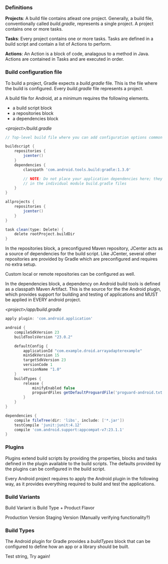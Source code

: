 ### Definitions

<b>Projects</b>: A build file contains atleast one project. Generally, a build file, conventionally called <i>build.gradle</i>, represents a single project. A project contains one or more tasks. 

<b>Tasks</b>: Every project contains one or more tasks. Tasks are defined in a build script and contain a list of Actions to perform.

<b>Actions</b>: An Action is a block of code, analagous to a method in Java. Actions are contained in Tasks and are executed in order. 

### Build configuration file

To build a project, Gradle expects a <i>build.gradle</i> file. This is the file where the build is configured. Every <i>build.gradle</i> file represents a project.

A build file for Android, at a minimum requires the following elements.
* a build script block
* a repositories block
* a dependencies block

<i>\<project\>/build.gradle</i>

```gradle
// Top-level build file where you can add configuration options common to all sub-projects/modules.

buildscript {
    repositories {
        jcenter()
    }
    dependencies {
        classpath 'com.android.tools.build:gradle:1.3.0'

        // NOTE: Do not place your application dependencies here; they belong
        // in the individual module build.gradle files
    }
}

allprojects {
    repositories {
        jcenter()
    }
}

task clean(type: Delete) {
    delete rootProject.buildDir
}
```

In the repositories block, a preconfigured Maven repository, JCenter acts as a source of dependencies for the build script.
Like JCenter, several other repositories are provided by Gradle which are preconfigured and requires no extra setup.

Custom local or remote repositories can be configured as well.

In the dependencies block, a dependency on Android build tools is defined as a classpath Maven Artifact. This is the source for the the Android plugin, which provides support for building and testing of applications and MUST be applied in EVERY android project. 


<i>\<project\>/app/build.gradle</i>

```gradle
apply plugin: 'com.android.application'

android {
    compileSdkVersion 23
    buildToolsVersion "23.0.2"

    defaultConfig {
        applicationId "com.example.droid.arrayadapterexample"
        minSdkVersion 15
        targetSdkVersion 23
        versionCode 1
        versionName "1.0"
    }
    buildTypes {
        release {
            minifyEnabled false
            proguardFiles getDefaultProguardFile('proguard-android.txt'), 'proguard-rules.pro'
        }
    }
}

dependencies {
    compile fileTree(dir: 'libs', include: ['*.jar'])
    testCompile 'junit:junit:4.12'
    compile 'com.android.support:appcompat-v7:23.1.1'
}
```

### Plugins

Plugins extend build scripts by providing the properties, blocks and tasks defined in the plugin available to the build scripts. The defaults provided by the plugins can be configured in the build script. 

Every Android project requires to apply the Android plugin in the following way, as it provides everything required to build and test the applications.


### Build Variants

Build Variant is Build Type + Product Flavor

Production Version
Staging Version (Manually verifying functionality?)

### Build Types

The Android plugin for Gradle provides a *buildTypes* block that can be configured to define how an app or a library should be built.

Test string, Try again!
